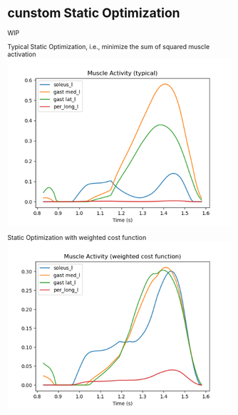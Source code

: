 # cunstom Static Optimization 
WIP

Typical Static Optimization, i.e., minimize the sum of squared muscle activation
![sample](./activity0.png)

Static Optimization with weighted cost function
![sample](./activity.png)